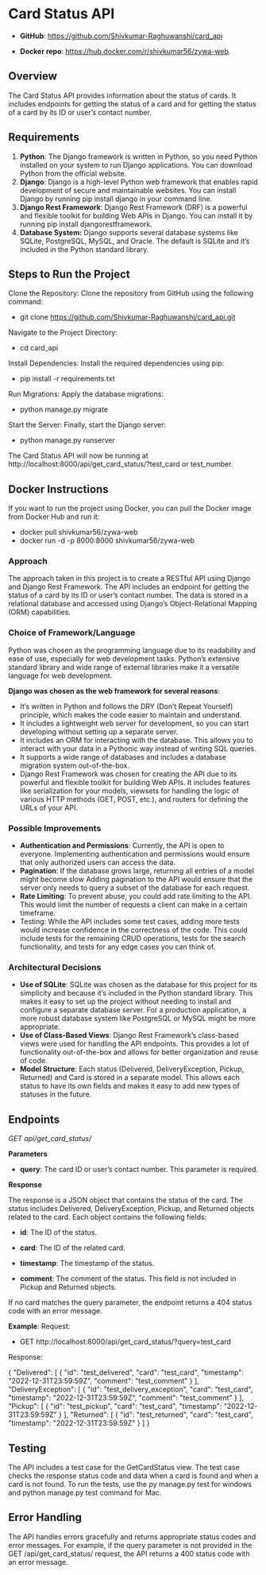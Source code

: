 # Card Status API

- **GitHub**: https://github.com/Shivkumar-Raghuwanshi/card_api

- **Docker repo**: https://hub.docker.com/r/shivkumar56/zywa-web.

## Overview
The Card Status API provides information about the status of cards. It includes endpoints for getting the status of a card and for getting the status of a card by its ID or user’s contact number.

## Requirements

1. **Python**: The Django framework is written in Python, so you need Python installed on your system to run Django applications. You can download Python from the official website.
2. **Django**: Django is a high-level Python web framework that enables rapid development of secure and maintainable websites. You can install Django by running pip install django in your command line.
3. **Django Rest Framework**: Django Rest Framework (DRF) is a powerful and flexible toolkit for building Web APIs in Django. You can install it by running pip install djangorestframework.
4. **Database System:** Django supports several database systems like SQLite, PostgreSQL, MySQL, and Oracle. The default is SQLite and it’s included in the Python standard library.

## Steps to Run the Project
 Clone the Repository: Clone the repository from GitHub using the following command:
- git clone https://github.com/Shivkumar-Raghuwanshi/card_api.git

Navigate to the Project Directory:
- cd card_api

Install Dependencies: Install the required dependencies using pip:
- pip install -r requirements.txt

Run Migrations: Apply the database migrations:
- python manage.py migrate

Start the Server: Finally, start the Django server:
- python manage.py runserver

The Card Status API will now be running at http://localhost:8000/api/get_card_status/?test_card or test_number.

## Docker Instructions
If you want to run the project using Docker, you can pull the Docker image from Docker Hub and run it:

- docker pull shivkumar56/zywa-web
- docker run -d -p 8000:8000 shivkumar56/zywa-web

### Approach

The approach taken in this project is to create a RESTful API using Django and Django Rest Framework. The API includes an endpoint for getting the status of a card by its ID or user’s contact number. The data is stored in a relational database and accessed using Django’s Object-Relational Mapping (ORM) capabilities.

### Choice of Framework/Language

Python was chosen as the programming language due to its readability and ease of use, especially for web development tasks. Python’s extensive standard library and wide range of external libraries make it a versatile language for web development.

**Django was chosen as the web framework for several reasons**:

- It’s written in Python and follows the DRY (Don’t Repeat Yourself) principle, which makes the code easier to maintain and understand.
- It includes a lightweight web server for development, so you can start developing without setting up a separate server.
- It includes an ORM for interacting with the database. This allows you to interact with your data in a Pythonic way instead of writing SQL queries.
- It supports a wide range of databases and includes a database migration system out-of-the-box.
- Django Rest Framework was chosen for creating the API due to its powerful and flexible toolkit for building Web APIs. It includes features like serialization for your models, viewsets for handling the logic of various HTTP methods (GET, POST, etc.), and routers for defining the URLs of your API.

### Possible Improvements

- **Authentication and Permissions**: Currently, the API is open to everyone. Implementing authentication and permissions would ensure that only authorized users can access the data.
- **Pagination**: If the database grows large, returning all entries of a model might become slow Adding pagination to the API would ensure that the server only needs to query a subset of the database for each request.
- **Rate Limiting**: To prevent abuse, you could add rate limiting to the API. This would limit the number of requests a client can make in a certain timeframe.
- Testing: While the API includes some test cases, adding more tests would increase confidence in the correctness of the code. This could include tests for the remaining CRUD operations, tests for the search functionality, and tests for any edge cases you can think of.

### Architectural Decisions

- **Use of SQLite**: SQLite was chosen as the database for this project for its simplicity and because it’s included in the Python standard library. This makes it easy to set up the project without needing to install and configure a separate database server. For a production application, a more robust database system like PostgreSQL or MySQL might be more appropriate.
- **Use of Class-Based Views**: Django Rest Framework’s class-based views were used for handling the API endpoints. This provides a lot of functionality out-of-the-box and allows for better organization and reuse of code.
- **Model Structure**: Each status (Delivered, DeliveryException, Pickup, Returned) and Card is stored in a separate model. This allows each status to have its own fields and makes it easy to add new types of statuses in the future.

## Endpoints
*GET api/get_card_status/*

**Parameters**

- **query**: The card ID or user’s contact number. This parameter is required.

**Response**

The response is a JSON object that contains the status of the card. The status includes Delivered, DeliveryException, Pickup, and Returned objects related to the card. Each object contains the following fields:

- **id**: The ID of the status.

- **card**: The ID of the related card.

- **timestamp**: The timestamp of the status.

- **comment**: The comment of the status. This field is not included in Pickup and Returned objects.

If no card matches the query parameter, the endpoint returns a 404 status code with an error message.

**Example**:
Request:

- GET http://localhost:8000/api/get_card_status/?query=test_card

Response:


{
    "Delivered": [
        {
            "id": "test_delivered",
            "card": "test_card",
            "timestamp": "2022-12-31T23:59:59Z",
            "comment": "test_comment"
        }
    ],
    "DeliveryException": [
        {
            "id": "test_delivery_exception",
            "card": "test_card",
            "timestamp": "2022-12-31T23:59:59Z",
            "comment": "test_comment"
        }
    ],
    "Pickup": [
        {
            "id": "test_pickup",
            "card": "test_card",
            "timestamp": "2022-12-31T23:59:59Z"
        }
    ],
    "Returned": [
        {
            "id": "test_returned",
            "card": "test_card",
            "timestamp": "2022-12-31T23:59:59Z"
        }
    ]
}

## Testing
The API includes a test case for the GetCardStatus view. The test case checks the response status code and data when a card is found and when a card is not found. To run the tests, use the py manage.py test for windows and python manage.py test command for Mac.

## Error Handling
The API handles errors gracefully and returns appropriate status codes and error messages. For example, if the query parameter is not provided in the GET /api/get_card_status/ request, the API returns a 400 status code with an error message.
